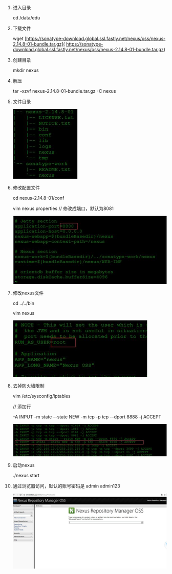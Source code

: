 1. 进入目录

   cd /data/edu

2. 下载文件

   wget  [https://sonatype-download.global.ssl.fastly.net/nexus/oss/nexus-2.14.8-01-bundle.tar.gz]( https://sonatype-download.global.ssl.fastly.net/nexus/oss/nexus-2.14.8-01-bundle.tar.gz)

3. 创建目录

   mkdir nexus

4. 解压

   tar -xzvf nexus-2.14.8-01-bundle.tar.gz -C nexus

5. 文件目录

   ![](imgs/directory.jpg)

6. 修改配置文件

   cd nexus-2.14.8-01/conf

   vim nexus.properties  // 修改成端口，默认为8081

   ![](imgs/properties.jpg)

7. 修改nexus文件

   cd ../../bin

   vim nexus

   ![](./imgs/nexus.jpg)

8. 去掉防火墙限制

   vim /etc/sysconfig/iptables

   // 添加行

   -A INPUT -m state --state NEW -m tcp -p tcp --dport 8888 -j ACCEPT

   ![](./imgs/firewall.jpg)

9. 启动nexus

   ./nexus start

10. 通过浏览器访问，默认的账号密码是 admin  admin123

    ![](imgs/index.jpg)

    ​

